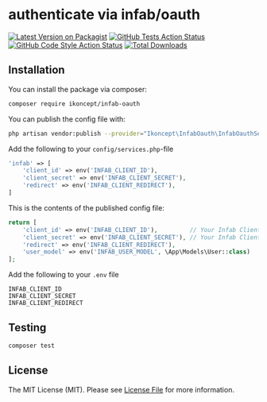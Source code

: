 # authenticate via infab/oauth

[![Latest Version on Packagist](https://img.shields.io/packagist/v/ikoncept/infab-oauth.svg?style=flat-square)](https://packagist.org/packages/ikoncept/infab-oauth)
[![GitHub Tests Action Status](https://img.shields.io/github/workflow/status/ikoncept/infab-oauth/run-tests?label=tests)](https://github.com/ikoncept/infab-oauth/actions?query=workflow%3Arun-tests+branch%3Amain)
[![GitHub Code Style Action Status](https://img.shields.io/github/workflow/status/ikoncept/infab-oauth/Check%20&%20fix%20styling?label=code%20style)](https://github.com/ikoncept/infab-oauth/actions?query=workflow%3A"Check+%26+fix+styling"+branch%3Amain)
[![Total Downloads](https://img.shields.io/packagist/dt/ikoncept/infab-oauth.svg?style=flat-square)](https://packagist.org/packages/ikoncept/infab-oauth)



## Installation

You can install the package via composer:

```bash
composer require ikoncept/infab-oauth
```

You can publish the config file with:
```bash
php artisan vendor:publish --provider="Ikoncept\InfabOauth\InfabOauthServiceProvider" --tag=config
```


Add the following to your `config/services.php`-file

```php
'infab' => [
    'client_id' => env('INFAB_CLIENT_ID'),
    'client_secret' => env('INFAB_CLIENT_SECRET'),
    'redirect' => env('INFAB_CLIENT_REDIRECT'),
]
```

This is the contents of the published config file:

```php
return [
    'client_id' => env('INFAB_CLIENT_ID'),         // Your Infab Client ID
    'client_secret' => env('INFAB_CLIENT_SECRET'), // Your Infab Client Secret
    'redirect' => env('INFAB_CLIENT_REDIRECT'),
    'user_model' => env('INFAB_USER_MODEL', \App\Models\User::class)
];
```

Add the following to your `.env` file
```
INFAB_CLIENT_ID
INFAB_CLIENT_SECRET
INFAB_CLIENT_REDIRECT
```

## Testing

```bash
composer test
```


## License

The MIT License (MIT). Please see [License File](LICENSE.md) for more information.
